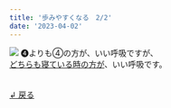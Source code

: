 ```yaml
---
title: '歩みやすくなる　2/2'
date: '2023-04-02'
---
```

![](/images/a_04_.jpg)
➍よりも④の方が、いい呼吸ですが、  
[どちらも寝ている時の方が]()、いい呼吸です。

　  
[ ↲ 戻る ](/posts/00)
